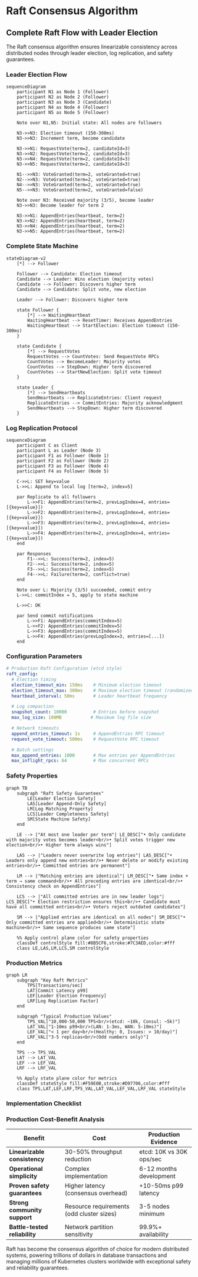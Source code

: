 # Raft Consensus Algorithm

## Complete Raft Flow with Leader Election

The Raft consensus algorithm ensures linearizable consistency across distributed nodes through leader election, log replication, and safety guarantees.

### Leader Election Flow

```mermaid
sequenceDiagram
    participant N1 as Node 1 (Follower)
    participant N2 as Node 2 (Follower)
    participant N3 as Node 3 (Candidate)
    participant N4 as Node 4 (Follower)
    participant N5 as Node 5 (Follower)

    Note over N1,N5: Initial state: All nodes are followers

    N3->>N3: Election timeout (150-300ms)
    N3->>N3: Increment term, become candidate

    N3->>N1: RequestVote(term=2, candidateId=3)
    N3->>N2: RequestVote(term=2, candidateId=3)
    N3->>N4: RequestVote(term=2, candidateId=3)
    N3->>N5: RequestVote(term=2, candidateId=3)

    N1-->>N3: VoteGranted(term=2, voteGranted=true)
    N2-->>N3: VoteGranted(term=2, voteGranted=true)
    N4-->>N3: VoteGranted(term=2, voteGranted=true)
    N5-->>N3: VoteGranted(term=2, voteGranted=false)

    Note over N3: Received majority (3/5), become leader
    N3->>N3: Become leader for term 2

    N3->>N1: AppendEntries(heartbeat, term=2)
    N3->>N2: AppendEntries(heartbeat, term=2)
    N3->>N4: AppendEntries(heartbeat, term=2)
    N3->>N5: AppendEntries(heartbeat, term=2)
```

### Complete State Machine

```mermaid
stateDiagram-v2
    [*] --> Follower

    Follower --> Candidate: Election timeout
    Candidate --> Leader: Wins election (majority votes)
    Candidate --> Follower: Discovers higher term
    Candidate --> Candidate: Split vote, new election

    Leader --> Follower: Discovers higher term

    state Follower {
        [*] --> WaitingHeartbeat
        WaitingHeartbeat --> ResetTimer: Receives AppendEntries
        WaitingHeartbeat --> StartElection: Election timeout (150-300ms)
    }

    state Candidate {
        [*] --> RequestVotes
        RequestVotes --> CountVotes: Send RequestVote RPCs
        CountVotes --> BecomeLeader: Majority votes
        CountVotes --> StepDown: Higher term discovered
        CountVotes --> StartNewElection: Split vote timeout
    }

    state Leader {
        [*] --> SendHeartbeats
        SendHeartbeats --> ReplicateEntries: Client request
        ReplicateEntries --> CommitEntries: Majority acknowledgment
        SendHeartbeats --> StepDown: Higher term discovered
    }
```

### Log Replication Protocol

```mermaid
sequenceDiagram
    participant C as Client
    participant L as Leader (Node 3)
    participant F1 as Follower (Node 1)
    participant F2 as Follower (Node 2)
    participant F3 as Follower (Node 4)
    participant F4 as Follower (Node 5)

    C->>L: SET key=value
    L->>L: Append to local log [term=2, index=5]

    par Replicate to all followers
        L->>F1: AppendEntries(term=2, prevLogIndex=4, entries=[{key=value}])
        L->>F2: AppendEntries(term=2, prevLogIndex=4, entries=[{key=value}])
        L->>F3: AppendEntries(term=2, prevLogIndex=4, entries=[{key=value}])
        L->>F4: AppendEntries(term=2, prevLogIndex=4, entries=[{key=value}])
    end

    par Responses
        F1-->>L: Success(term=2, index=5)
        F2-->>L: Success(term=2, index=5)
        F3-->>L: Success(term=2, index=5)
        F4-->>L: Failure(term=2, conflict=true)
    end

    Note over L: Majority (3/5) succeeded, commit entry
    L->>L: commitIndex = 5, apply to state machine

    L->>C: OK

    par Send commit notifications
        L->>F1: AppendEntries(commitIndex=5)
        L->>F2: AppendEntries(commitIndex=5)
        L->>F3: AppendEntries(commitIndex=5)
        L->>F4: AppendEntries(prevLogIndex=3, entries=[...])
    end
```

### Configuration Parameters

```yaml
# Production Raft Configuration (etcd style)
raft_config:
  # Election timing
  election_timeout_min: 150ms    # Minimum election timeout
  election_timeout_max: 300ms    # Maximum election timeout (randomized)
  heartbeat_interval: 50ms       # Leader heartbeat frequency

  # Log compaction
  snapshot_count: 10000          # Entries before snapshot
  max_log_size: 100MB           # Maximum log file size

  # Network timeouts
  append_entries_timeout: 1s     # AppendEntries RPC timeout
  request_vote_timeout: 500ms    # RequestVote RPC timeout

  # Batch settings
  max_append_entries: 1000       # Max entries per AppendEntries
  max_inflight_rpcs: 64          # Max concurrent RPCs
```

### Safety Properties

```mermaid
graph TB
    subgraph "Raft Safety Guarantees"
        LE[Leader Election Safety]
        LAS[Leader Append-Only Safety]
        LM[Log Matching Property]
        LCS[Leader Completeness Safety]
        SM[State Machine Safety]
    end

    LE --> |"At most one leader per term"| LE_DESC["• Only candidate with majority votes becomes leader<br/>• Split votes trigger new election<br/>• Higher term always wins"]

    LAS --> |"Leaders never overwrite log entries"| LAS_DESC["• Leaders only append new entries<br/>• Never delete or modify existing entries<br/>• Committed entries are permanent"]

    LM --> |"Matching entries are identical"| LM_DESC["• Same index + term → same command<br/>• All preceding entries are identical<br/>• Consistency check on AppendEntries"]

    LCS --> |"All committed entries are in new leader logs"| LCS_DESC["• Election restriction ensures this<br/>• Candidate must have all committed entries<br/>• Voters reject outdated candidates"]

    SM --> |"Applied entries are identical on all nodes"| SM_DESC["• Only committed entries are applied<br/>• Deterministic state machine<br/>• Same sequence produces same state"]

    %% Apply control plane color for safety properties
    classDef controlStyle fill:#8B5CF6,stroke:#7C3AED,color:#fff
    class LE,LAS,LM,LCS,SM controlStyle
```

### Production Metrics

```mermaid
graph LR
    subgraph "Key Raft Metrics"
        TPS[Transactions/sec]
        LAT[Commit Latency p99]
        LEF[Leader Election Frequency]
        LRF[Log Replication Factor]
    end

    subgraph "Typical Production Values"
        TPS_VAL["10,000-50,000 TPS<br/>(etcd: ~10k, Consul: ~5k)"]
        LAT_VAL["1-10ms p99<br/>(LAN: 1-3ms, WAN: 5-10ms)"]
        LEF_VAL["< 1 per day<br/>(Healthy: 0, Issues: > 10/day)"]
        LRF_VAL["3-5 replicas<br/>(Odd numbers only)"]
    end

    TPS --> TPS_VAL
    LAT --> LAT_VAL
    LEF --> LEF_VAL
    LRF --> LRF_VAL

    %% Apply state plane color for metrics
    classDef stateStyle fill:#F59E0B,stroke:#D97706,color:#fff
    class TPS,LAT,LEF,LRF,TPS_VAL,LAT_VAL,LEF_VAL,LRF_VAL stateStyle
```

### Implementation Checklist

### Production Cost-Benefit Analysis

| Benefit | Cost | Production Evidence |
|---------|------|---------------------|
| **Linearizable consistency** | 30-50% throughput reduction | etcd: 10K vs 30K ops/sec |
| **Operational simplicity** | Complex implementation | 6-12 months development |
| **Proven safety guarantees** | Higher latency (consensus overhead) | +10-50ms p99 latency |
| **Strong community support** | Resource requirements (odd cluster sizes) | 3-5 nodes minimum |
| **Battle-tested reliability** | Network partition sensitivity | 99.9%+ availability |

Raft has become the consensus algorithm of choice for modern distributed systems, powering trillions of dollars in database transactions and managing millions of Kubernetes clusters worldwide with exceptional safety and reliability guarantees.